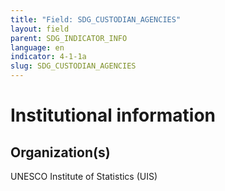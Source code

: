 ```yaml
---
title: "Field: SDG_CUSTODIAN_AGENCIES"
layout: field
parent: SDG_INDICATOR_INFO
language: en
indicator: 4-1-1a
slug: SDG_CUSTODIAN_AGENCIES
---
```

# Institutional information

## Organization(s)

UNESCO Institute of Statistics (UIS)